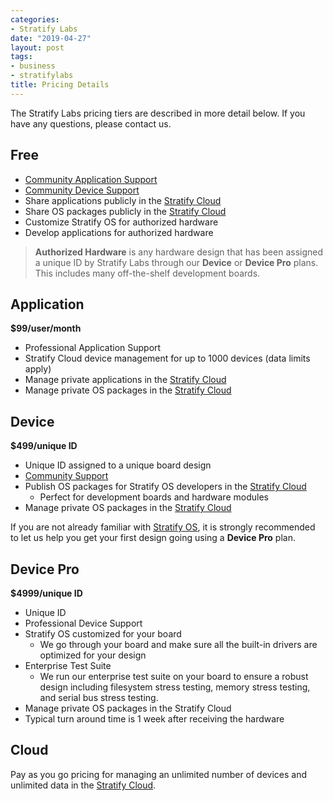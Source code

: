 ```yaml
---
categories:
- Stratify Labs
date: "2019-04-27"
layout: post
tags:
- business
- stratifylabs
title: Pricing Details
---
```


The Stratify Labs pricing tiers are described in more detail below. If you have any questions, please contact us.

## Free

- [Community Application Support](https://community.stratifylabs.co)
- [Community Device Support](https://community.stratifylabs.co)
- Share applications publicly in the [Stratify Cloud](https://app.stratifylabs.co)
- Share OS packages publicly in the [Stratify Cloud](https://app.stratifylabs.co)
- Customize Stratify OS for authorized hardware
- Develop applications for authorized hardware

> **Authorized Hardware** is any hardware design that has been assigned a unique ID by Stratify Labs through our **Device** or **Device Pro** plans. This includes many off-the-shelf development boards.

## Application

**$99/user/month**

- Professional Application Support
- Stratify Cloud device management for up to 1000 devices (data limits apply)
- Manage private applications in the [Stratify Cloud](https://app.stratifylabs.co)
- Manage private OS packages in the [Stratify Cloud](https://app.stratifylabs.co)

## Device

**$499/unique ID**

- Unique ID assigned to a unique board design
- [Community Support](https://community.stratifylabs.co)
- Publish OS packages for Stratify OS developers in the [Stratify Cloud](https://app.stratifylabs.co)
  - Perfect for development boards and hardware modules
- Manage private OS packages in the [Stratify Cloud](https://app.stratifylabs.co)

If you are not already familiar with [Stratify OS](https://docs.stratifylabs.co), it is strongly recommended to let us help you get your first design going using a **Device Pro** plan.

## Device Pro

**$4999/unique ID**

- Unique ID
- Professional Device Support
- Stratify OS customized for your board
  - We go through your board and make sure all the built-in drivers are optimized for your design
- Enterprise Test Suite
  - We run our enterprise test suite on your board to ensure a robust design including filesystem stress testing, memory stress testing, and serial bus stress testing.
- Manage private OS packages in the Stratify Cloud
- Typical turn around time is 1 week after receiving the hardware

## Cloud

Pay as you go pricing for managing an unlimited number of devices and unlimited data in the [Stratify Cloud](https://app.stratifylabs.co). 
